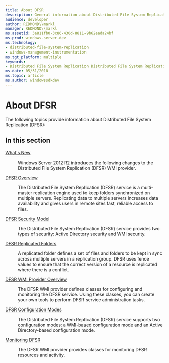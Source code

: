 ```yaml
---
title: About DFSR
description: General information about Distributed File System Replication (DFSR).
audience: developer
author: REDMOND\\markl
manager: REDMOND\\markl
ms.assetid: 3a811fb0-3c86-430d-8811-9b62eada24bf
ms.prod: windows-server-dev
ms.technology:
- distributed-file-system-replication
- windows-management-instrumentation
ms.tgt_platform: multiple
keywords:
- Distributed File System Replication Distributed File System Replication , about
ms.date: 05/31/2018
ms.topic: article
ms.author: windowssdkdev
---
```


# About DFSR

The following topics provide information about Distributed File System Replication (DFSR):

## In this section

<dl> <dt>

[What's New](what-s-new.md)
</dt> <dd>

Windows Server 2012 R2 introduces the following changes to the Distributed File System Replication (DFSR) WMI provider.

</dd> <dt>

[DFSR Overview](dfsr-overview.md)
</dt> <dd>

The Distributed File System Replication (DFSR) service is a multi-master replication engine used to keep folders synchronized on multiple servers. Replicating data to multiple servers increases data availability and gives users in remote sites fast, reliable access to files.

</dd> <dt>

[DFSR Security Model](dfsr-security-model.md)
</dt> <dd>

The Distributed File System Replication (DFSR) service provides two types of security: Active Directory security and WMI security.

</dd> <dt>

[DFSR Replicated Folders](dfsr-replicated-folders.md)
</dt> <dd>

A replicated folder defines a set of files and folders to be kept in sync across multiple servers in a replication group. DFSR uses fence values to ensure that the correct version of a resource is replicated where there is a conflict.

</dd> <dt>

[DFSR WMI Provider Overview](dfsr-wmi-provider-overview.md)
</dt> <dd>

The DFSR WMI provider defines classes for configuring and monitoring the DFSR service. Using these classes, you can create your own tools to perform DFSR service administration tasks.

</dd> <dt>

[DFSR Configuration Modes](configuring-dfsr.md)
</dt> <dd>

The Distributed File System Replication (DFSR) service supports two configuration modes: a WMI-based configuration mode and an Active Directory-based configuration mode.

</dd> <dt>

[Monitoring DFSR](monitoring-dfsr.md)
</dt> <dd>

The DFSR WMI provider provides classes for monitoring DFSR resources and activity.

</dd> </dl>

 

 




